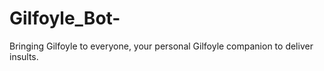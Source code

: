 # Gilfoyle_Bot-
Bringing Gilfoyle to everyone, your personal Gilfoyle companion to deliver insults.
